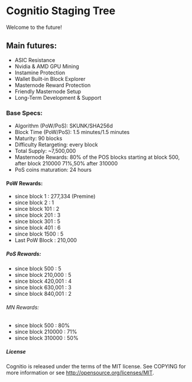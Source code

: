 # Cognitio Staging Tree

Welcome to the future!

## Main futures:

*	ASIC Resistance
*	Nvidia & AMD GPU Mining
*	Instamine Protection
*	Wallet Built-in Block Explorer
*	Masternode Reward Protection
*	Friendly Masternode Setup
*	Long-Term Development & Support


### Base Specs:

*	Algorithm (PoW/PoS): SKUNK/SHA256d
*	Block Time (PoW/PoS): 1.5 minutes/1.5 minutes
*	Maturity: 90 blocks
*	Difficulty Retargeting: every block
*	Total Supply: ~7,500,000
*	Masternode Rewards: 80% of the POS blocks starting at block 500, after block 210000 71%,50% after 310000
*	PoS coins maturation: 24 hours


#### PoW Rewards:

*	since block 1 : 277,334 (Premine)
*	since block 2 : 1
*	since block 101 : 2
*	since block 201 : 3
*	since block 301 : 5
*	since block 401 : 6
*	since block 1500 : 5
*	Last PoW Block : 210,000


##### PoS Rewards:

*	since block 500 : 5
*	since block 210,000 : 5
*	since block 420,001 : 4
*	since block 630,001 : 3
*	since block 840,001 : 2

###### MN Rewards:

*	since block 500 : 80%
*	since block 210000 : 71%
*	since block 310000 : 50%


##### License

Cognitio is released under the terms of the MIT license. See COPYING for more information or see http://opensource.org/licenses/MIT.
